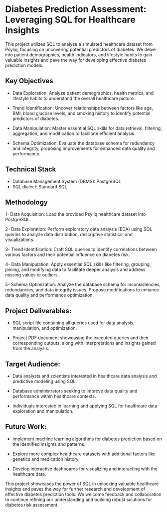 
# Diabetes Prediction Assessment: Leveraging SQL for Healthcare Insights


This project utilizes SQL to analyze a simulated healthcare dataset from Psyliq, focusing on uncovering potential predictors of diabetes. We delve into patient demographics, health indicators, and lifestyle habits to gain valuable insights and pave the way for developing effective diabetes prediction models.


## Key Objectives

- Data Exploration: Analyze patient demographics, health metrics, and lifestyle habits to understand the overall healthcare picture.

- Trend Identification: Uncover relationships between factors like age, BMI, blood glucose levels, and smoking history to identify potential predictors of diabetes.

- Data Manipulation: Master essential SQL skills for data retrieval, filtering, aggregation, and modification to facilitate efficient analysis.

- Schema Optimization: Evaluate the database schema for redundancy and integrity, proposing improvements for enhanced data quality and performance.
## Technical Stack

- Database Management System (DBMS): PostgreSQL
- SQL dialect: Standard SQL
## Methodology

1- Data Acquisition: Load the provided Psyliq healthcare dataset into PostgreSQL.

2- Data Exploration: Perform exploratory data analysis (EDA) using SQL queries to analyze data distribution, descriptive statistics, and visualizations.

3- Trend Identification: Craft SQL queries to identify correlations between various factors and their potential influence on diabetes risk.

4- Data Manipulation: Apply essential SQL skills like filtering, grouping, joining, and modifying data to facilitate deeper analysis and address missing values or outliers.

5- Schema Optimization: Analyze the database schema for inconsistencies, redundancies, and data integrity issues. Propose modifications to enhance data quality and performance optimization.
## Project Deliverables:

- SQL script file containing all queries used for data analysis, manipulation, and optimization.

- Project PDF document showcasing the executed queries and their corresponding outputs, along with interpretations and insights gained from the analysis.
## Target Audience:

- Data analysts and scientists interested in healthcare data analysis and predictive modeling using SQL.

- Database administrators seeking to improve data quality and performance within healthcare contexts.

- Individuals interested in learning and applying SQL for healthcare data exploration and manipulation.
## Future Work:

- Implement machine learning algorithms for diabetes prediction based on the identified insights and patterns.

- Explore more complex healthcare datasets with additional factors like genetics and medication history.

- Develop interactive dashboards for visualizing and interacting with the healthcare data.


This project showcases the power of SQL in unlocking valuable healthcare insights and paves the way for further research and development of effective diabetes prediction tools. We welcome feedback and collaboration to continue refining our understanding and building robust solutions for diabetes risk assessment.